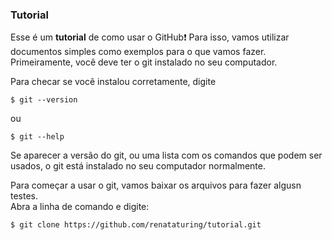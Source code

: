 ### Tutorial

Esse é um **tutorial** de como usar o GitHub:exclamation: 
Para isso, vamos utilizar documentos simples como exemplos para o que vamos fazer.
Primeiramente, você deve ter o git instalado no seu computador. 

Para checar se você instalou corretamente, digite

```console
$ git --version
```

ou  

```console
$ git --help
```  

Se aparecer a versão do git, ou uma lista com os comandos que podem ser usados, o git está instalado no seu computador normalmente.  

Para começar a usar o git, vamos baixar os arquivos para fazer algusn testes.  
Abra a linha de comando e digite:  

```console
$ git clone https://github.com/renataturing/tutorial.git
```
